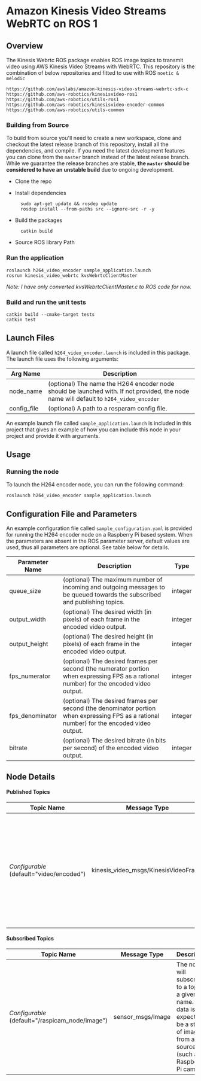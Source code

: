 # Amazon Kinesis Video Streams WebRTC on ROS 1

## Overview
The Kinesis Webrtc ROS package enables ROS image topics to transmit video using AWS Kinesis Video Streams with WebRTC.
This repository is the combination of below repositories and fitted to use with ROS `noetic & melodic`
```
https://github.com/awslabs/amazon-kinesis-video-streams-webrtc-sdk-c
https://github.com/aws-robotics/kinesisvideo-ros1
https://github.com/aws-robotics/utils-ros1
https://github.com/aws-robotics/kinesisvideo-encoder-common
https://github.com/aws-robotics/utils-common
```
### Building from Source

To build from source you'll need to create a new workspace, clone and checkout the latest release branch of this repository, install all the dependencies, and compile. If you need the latest development features you can clone from the `master` branch instead of the latest release branch. While we guarantee the release branches are stable, __the `master` should be considered to have an unstable build__ due to ongoing development. 

- Clone the repo 
- Install dependencies

        sudo apt-get update && rosdep update
        rosdep install --from-paths src --ignore-src -r -y

- Build the packages

        catkin build

- Source ROS library Path

### Run the application
```
roslaunch h264_video_encoder sample_application.launch
rosrun kinesis_video_webrtc kvsWebrtcClientMaster
```
_Note: I have only converted kvsWebrtcClientMaster.c to ROS code for now._


### Build and run the unit tests
```
catkin build --cmake-target tests
catkin test
```

## Launch Files
A launch file called `h264_video_encoder.launch` is included in this package. The launch file uses the following arguments:

| Arg Name | Description |
| --------- | ------------ |
| node_name | (optional) The name the H264 encoder node should be launched with. If not provided, the node name will default to `h264_video_encoder` |
| config_file | (optional) A path to a rosparam config file. |

An example launch file called `sample_application.launch` is included in this project that gives an example of how you can include this node in your project and provide it with arguments.


## Usage

### Running the node
To launch the H264 encoder node, you can run the following command:

    roslaunch h264_video_encoder sample_application.launch


## Configuration File and Parameters
An example configuration file called `sample_configuration.yaml` is provided for running the H264 encoder node on a Raspberry Pi based system.
When the parameters are absent in the ROS parameter server, default values are used, thus all parameters are optional. See table below for details.

| Parameter Name | Description | Type |
| ------------- | -----------------------------------------------------------| ------------- |
| queue_size | (optional) The maximum number of incoming and outgoing messages to be queued towards the subscribed and publishing topics. | integer |
| output_width | (optional) The desired width (in pixels) of each frame in the encoded video output. | integer |
| output_height | (optional) The desired height (in pixels) of each frame in the encoded video output. | integer |
| fps_numerator | (optional) The desired frames per second (the numerator portion when expressing FPS as a rational number) for the encoded video output. | integer |
| fps_denominator | (optional) The desired frames per second (the denominator portion when expressing FPS as a rational number) for the encoded video output. | integer |
| bitrate | (optional) The desired bitrate (in bits per second) of the encoded video output. | integer |


## Node Details

#### Published Topics
| Topic Name | Message Type | Description |
| ---------- | ------------ | ----------- |
| *Configurable* (default="video/encoded") | kinesis_video_msgs/KinesisVideoFrame | The node will publish to a topic of a given name. Each message being published contains a chunk of the video stream, usually per video frame. |

#### Subscribed Topics
| Topic Name | Message Type | Description |
| ---------- | ------------ | ----------- |
| *Configurable* (default="/raspicam_node/image") | sensor_msgs/Image | The node will subscribe to a topic of a given name. The data is expected to be a stream of images from a source (such as a Raspberry Pi camera). |

